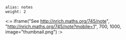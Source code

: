 ````
alias: notes
weight: 2
````

<:= iframe("See http://nrich.maths.org/745/note", "http://nrich.maths.org/745/note?mobile=1", 700, 1000, image="thumbnail.png") :>